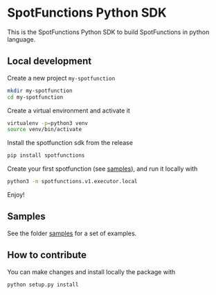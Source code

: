 # SpotFunctions Python SDK

This is the SpotFunctions Python SDK to build SpotFunctions in python language. 

## Local development

Create a new project `my-spotfunction` 

```bash
mkdir my-spotfunction
cd my-spotfunction
```

Create a virtual environment and activate it 

```bash
virtualenv -p=python3 venv
source venv/bin/activate
```

Install the spotfunction sdk from the release 

```bash
pip install spotfunctions
```

Create your first spotfunction (see [samples](samples/)), and run it locally with 

```bash
python3 -m spotfunctions.v1.executor.local
```

Enjoy!

## Samples

See the folder [samples](samples/) for a set of examples.


## How to contribute

You can make changes and install locally the package with 

```bash 
python setup.py install
```